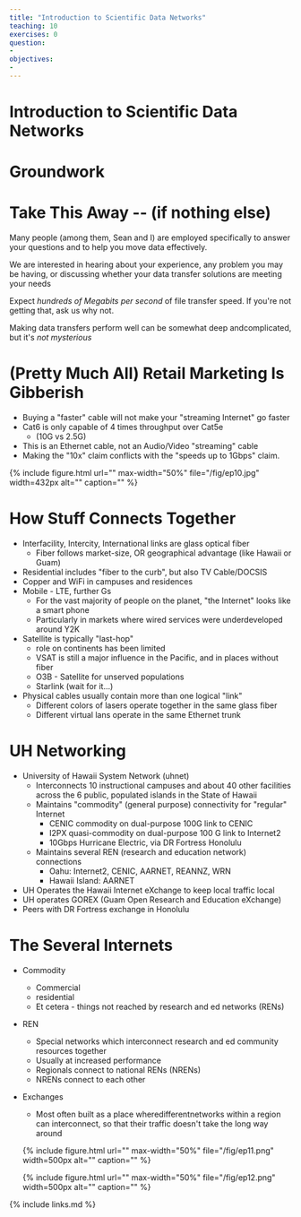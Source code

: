 ```yaml
---
title: "Introduction to Scientific Data Networks"
teaching: 10
exercises: 0
question:
-
objectives:
-
---
```

# Introduction to Scientific Data Networks

# Groundwork

# Take This Away -- (if nothing else)

Many people \(among them\, Sean and I\) are employed specifically to answer your questions and to help you move data effectively\.

We are interested in hearing about your experience\, any problem you may be having\, or discussing whether your data transfer solutions are meeting your needs

Expect _hundreds of Megabits per second_ of file transfer speed\. If you're not getting that\, ask us why not\.

Making data transfers perform well can be somewhat deep andcomplicated\, but it's _not mysterious_

# (Pretty Much All) Retail Marketing Is Gibberish

* Buying a "faster" cable will not make your "streaming Internet" go faster
* Cat6 is only capable of 4 times throughput over Cat5e
  * \(10G vs 2\.5G\)
* This is an Ethernet cable\, not an Audio/Video "streaming" cable
* Making the "10x" claim conflicts with the "speeds up to 1Gbps" claim\.

{% include figure.html url="" max-width="50%"
   file="/fig/ep10.jpg" width=432px alt="" caption="" %}


# How Stuff Connects Together

* Interfacility\, Intercity\, International links are glass optical fiber
  * Fiber follows market\-size\, OR geographical advantage \(like Hawaii or Guam\)
* Residential includes "fiber to the curb"\, but also TV Cable/DOCSIS
* Copper and WiFi in campuses and residences
* Mobile \- LTE\, further Gs
  * For the vast majority of people on the planet\, "the Internet" looks like a smart phone
  * Particularly in markets where wired services were underdeveloped around Y2K
* Satellite is typically "last\-hop"
  * role on continents has been limited
  * VSAT is still a major influence in the Pacific\, and in places without fiber
  * O3B \- Satellite for unserved populations
  * Starlink \(wait for it…\)
* Physical cables usually contain more than one logical "link"
  * Different colors of lasers operate together in the same glass fiber
  * Different virtual lans operate in the same Ethernet trunk

# UH Networking

* University of Hawaii System Network \(uhnet\)
  * Interconnects 10 instructional campuses and about 40 other facilities across the 6 public\, populated islands in the State of Hawaii
  * Maintains "commodity" \(general purpose\) connectivity for "regular" Internet
    * CENIC commodity on dual\-purpose 100G link to CENIC
    * I2PX quasi\-commodity on dual\-purpose 100 G link to Internet2
    * 10Gbps Hurricane Electric\, via DR Fortress Honolulu
  * Maintains several REN \(research and education network\) connections
    * Oahu: Internet2\, CENIC\, AARNET\, REANNZ\, WRN
    * Hawaii Island: AARNET
* UH Operates the Hawaii Internet eXchange to keep local traffic local
* UH operates GOREX \(Guam Open Research and Education eXchange\)
* Peers with DR Fortress exchange in Honolulu

# The Several Internets

* Commodity
  * Commercial
  * residential
  * Et cetera \- things not reached by research and ed networks \(RENs\)
* REN
  * Special networks which interconnect research and ed community resources together
  * Usually at increased performance
  * Regionals connect to national RENs \(NRENs\)
  * NRENs connect to each other
* Exchanges
  * Most often built as a place wheredifferentnetworks within a region can interconnect\, so that their traffic doesn't take the long way around

  {% include figure.html url="" max-width="50%"
     file="/fig/ep11.png" width=500px alt="" caption="" %}

  {% include figure.html url="" max-width="50%"
        file="/fig/ep12.png" width=500px alt="" caption="" %}

{% include links.md %}
